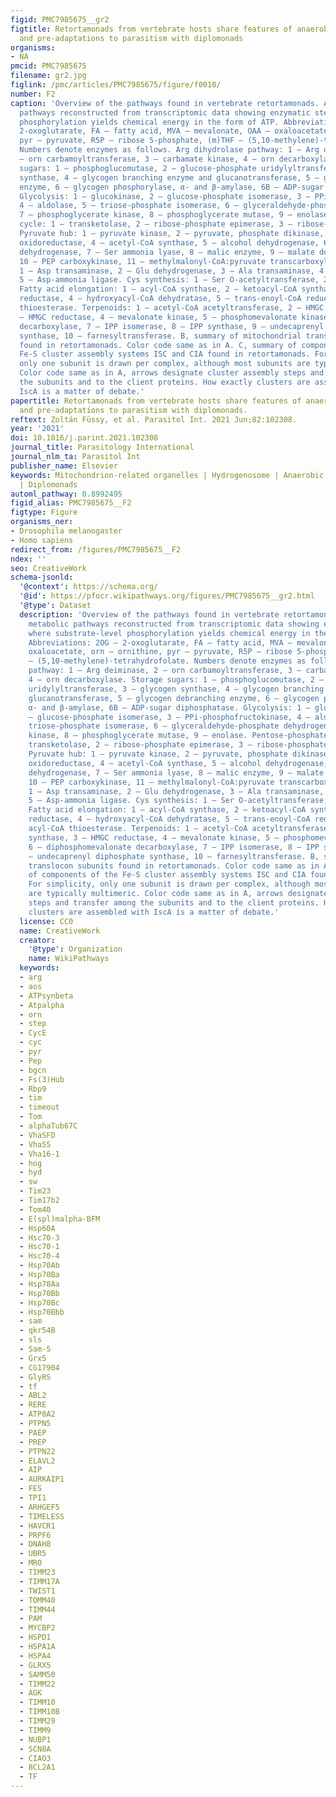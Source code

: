 ```yaml
---
figid: PMC7985675__gr2
figtitle: Retortamonads from vertebrate hosts share features of anaerobic metabolism
  and pre-adaptations to parasitism with diplomonads
organisms:
- NA
pmcid: PMC7985675
filename: gr2.jpg
figlink: /pmc/articles/PMC7985675/figure/f0010/
number: F2
caption: 'Overview of the pathways found in vertebrate retortamonads. A, core metabolic
  pathways reconstructed from transcriptomic data showing enzymatic steps where substrate-level
  phosphorylation yields chemical energy in the form of ATP. Abbreviations: 2OG –
  2-oxoglutarate, FA – fatty acid, MVA – mevalonate, OAA – oxaloacetate, orn – ornithine,
  pyr – pyruvate, R5P – ribose 5-phosphate, (m)THF – (5,10-methylene)-tetrahydrofolate.
  Numbers denote enzymes as follows. Arg dihydrolase pathway: 1 – Arg deiminase, 2
  – orn carbamoyltransferase, 3 – carbamate kinase, 4 – orn decarboxylase. Storage
  sugars: 1 – phosphoglucomutase, 2 – glucose-phosphate uridylyltransferase, 3 – glycogen
  synthase, 4 – glycogen branching enzyme and glucanotransferase, 5 – glycogen debranching
  enzyme, 6 – glycogen phosphorylase, α- and β-amylase, 6B – ADP-sugar diphosphatase.
  Glycolysis: 1 – glucokinase, 2 – glucose-phosphate isomerase, 3 – PPi-phosphofructokinase,
  4 – aldolase, 5 – triose-phosphate isomerase, 6 – glyceraldehyde-phosphate dehydrogenase,
  7 – phosphoglycerate kinase, 8 – phosphoglycerate mutase, 9 – enolase. Pentose-phosphate
  cycle: 1 – transketolase, 2 – ribose-phosphate epimerase, 3 – ribose-phosphate isomerase.
  Pyruvate hub: 1 – pyruvate kinase, 2 – pyruvate, phosphate dikinase, 3 – pyruvate:ferredoxin
  oxidoreductase, 4 – acetyl-CoA synthase, 5 – alcohol dehydrogenase, 6 – aldehyde
  dehydrogenase, 7 – Ser ammonia lyase, 8 – malic enzyme, 9 – malate dehydrogenase,
  10 – PEP carboxykinase, 11 – methylmalonyl-CoA:pyruvate transcarboxylase. Transamination:
  1 – Asp transaminase, 2 – Glu dehydrogenase, 3 – Ala transaminase, 4 – asparaginase,
  5 – Asp-ammonia ligase. Cys synthesis: 1 – Ser O-acetyltransferase, 2 – Cys synthase.
  Fatty acid elongation: 1 – acyl-CoA synthase, 2 – ketoacyl-CoA synthase, 3 – ketoacyl-CoA
  reductase, 4 – hydroxyacyl-CoA dehydratase, 5 – trans-enoyl-CoA reductase, 6 – acyl-CoA
  thioesterase. Terpenoids: 1 – acetyl-CoA acetyltransferase, 2 – HMGC synthase, 3
  – HMGC reductase, 4 – mevalonate kinase, 5 – phosphomevalonate kinase, 6 – diphosphomevalonate
  decarboxylase, 7 – IPP isomerase, 8 – IPP synthase, 9 – undecaprenyl diphosphate
  synthase, 10 – farnesyltransferase. B, summary of mitochondrial translocon subunits
  found in retortamonads. Color code same as in A. C, summary of components of the
  Fe-S cluster assembly systems ISC and CIA found in retortamonads. For simplicity,
  only one subunit is drawn per complex, although most subunits are typically multimeric.
  Color code same as in A, arrows designate cluster assembly steps and transfer among
  the subunits and to the client proteins. How exactly clusters are assembled with
  IscA is a matter of debate.'
papertitle: Retortamonads from vertebrate hosts share features of anaerobic metabolism
  and pre-adaptations to parasitism with diplomonads.
reftext: Zoltán Füssy, et al. Parasitol Int. 2021 Jun;82:102308.
year: '2021'
doi: 10.1016/j.parint.2021.102308
journal_title: Parasitology International
journal_nlm_ta: Parasitol Int
publisher_name: Elsevier
keywords: Mitochondrion-related organelles | Hydrogenosome | Anaerobic metabolism
  | Diplomonads
automl_pathway: 0.8992495
figid_alias: PMC7985675__F2
figtype: Figure
organisms_ner:
- Drosophila melanogaster
- Homo sapiens
redirect_from: /figures/PMC7985675__F2
ndex: ''
seo: CreativeWork
schema-jsonld:
  '@context': https://schema.org/
  '@id': https://pfocr.wikipathways.org/figures/PMC7985675__gr2.html
  '@type': Dataset
  description: 'Overview of the pathways found in vertebrate retortamonads. A, core
    metabolic pathways reconstructed from transcriptomic data showing enzymatic steps
    where substrate-level phosphorylation yields chemical energy in the form of ATP.
    Abbreviations: 2OG – 2-oxoglutarate, FA – fatty acid, MVA – mevalonate, OAA –
    oxaloacetate, orn – ornithine, pyr – pyruvate, R5P – ribose 5-phosphate, (m)THF
    – (5,10-methylene)-tetrahydrofolate. Numbers denote enzymes as follows. Arg dihydrolase
    pathway: 1 – Arg deiminase, 2 – orn carbamoyltransferase, 3 – carbamate kinase,
    4 – orn decarboxylase. Storage sugars: 1 – phosphoglucomutase, 2 – glucose-phosphate
    uridylyltransferase, 3 – glycogen synthase, 4 – glycogen branching enzyme and
    glucanotransferase, 5 – glycogen debranching enzyme, 6 – glycogen phosphorylase,
    α- and β-amylase, 6B – ADP-sugar diphosphatase. Glycolysis: 1 – glucokinase, 2
    – glucose-phosphate isomerase, 3 – PPi-phosphofructokinase, 4 – aldolase, 5 –
    triose-phosphate isomerase, 6 – glyceraldehyde-phosphate dehydrogenase, 7 – phosphoglycerate
    kinase, 8 – phosphoglycerate mutase, 9 – enolase. Pentose-phosphate cycle: 1 –
    transketolase, 2 – ribose-phosphate epimerase, 3 – ribose-phosphate isomerase.
    Pyruvate hub: 1 – pyruvate kinase, 2 – pyruvate, phosphate dikinase, 3 – pyruvate:ferredoxin
    oxidoreductase, 4 – acetyl-CoA synthase, 5 – alcohol dehydrogenase, 6 – aldehyde
    dehydrogenase, 7 – Ser ammonia lyase, 8 – malic enzyme, 9 – malate dehydrogenase,
    10 – PEP carboxykinase, 11 – methylmalonyl-CoA:pyruvate transcarboxylase. Transamination:
    1 – Asp transaminase, 2 – Glu dehydrogenase, 3 – Ala transaminase, 4 – asparaginase,
    5 – Asp-ammonia ligase. Cys synthesis: 1 – Ser O-acetyltransferase, 2 – Cys synthase.
    Fatty acid elongation: 1 – acyl-CoA synthase, 2 – ketoacyl-CoA synthase, 3 – ketoacyl-CoA
    reductase, 4 – hydroxyacyl-CoA dehydratase, 5 – trans-enoyl-CoA reductase, 6 –
    acyl-CoA thioesterase. Terpenoids: 1 – acetyl-CoA acetyltransferase, 2 – HMGC
    synthase, 3 – HMGC reductase, 4 – mevalonate kinase, 5 – phosphomevalonate kinase,
    6 – diphosphomevalonate decarboxylase, 7 – IPP isomerase, 8 – IPP synthase, 9
    – undecaprenyl diphosphate synthase, 10 – farnesyltransferase. B, summary of mitochondrial
    translocon subunits found in retortamonads. Color code same as in A. C, summary
    of components of the Fe-S cluster assembly systems ISC and CIA found in retortamonads.
    For simplicity, only one subunit is drawn per complex, although most subunits
    are typically multimeric. Color code same as in A, arrows designate cluster assembly
    steps and transfer among the subunits and to the client proteins. How exactly
    clusters are assembled with IscA is a matter of debate.'
  license: CC0
  name: CreativeWork
  creator:
    '@type': Organization
    name: WikiPathways
  keywords:
  - arg
  - aos
  - ATPsynbeta
  - Atpalpha
  - orn
  - step
  - CycE
  - cyc
  - pyr
  - Pep
  - bgcn
  - Fs(3)Hub
  - Rbp9
  - tim
  - timeout
  - Tom
  - alphaTub67C
  - VhaSFD
  - Vha55
  - Vha16-1
  - hog
  - hyd
  - sw
  - Tim23
  - Tim17b2
  - Tom40
  - E(spl)malpha-BFM
  - Hsp60A
  - Hsc70-3
  - Hsc70-1
  - Hsc70-4
  - Hsp70Ab
  - Hsp70Ba
  - Hsp70Aa
  - Hsp70Bb
  - Hsp70Bc
  - Hsp70Bbb
  - sam
  - qkr54B
  - sls
  - Sam-S
  - Grx5
  - CG17904
  - GlyRS
  - tf
  - ABL2
  - RERE
  - ATP8A2
  - PTPN5
  - PAEP
  - PREP
  - PTPN22
  - ELAVL2
  - AIP
  - AURKAIP1
  - FES
  - TPI1
  - ARHGEF5
  - TIMELESS
  - HAVCR1
  - PRPF6
  - DNAH8
  - UBR5
  - MRO
  - TIMM23
  - TIMM17A
  - TWIST1
  - TOMM40
  - TIMM44
  - PAM
  - MYCBP2
  - HSPD1
  - HSPA1A
  - HSPA4
  - GLRX5
  - SAMM50
  - TIMM22
  - AGK
  - TIMM10
  - TIMM10B
  - TIMM29
  - TIMM9
  - NUBP1
  - SCN8A
  - CIAO3
  - BCL2A1
  - TF
---
```

